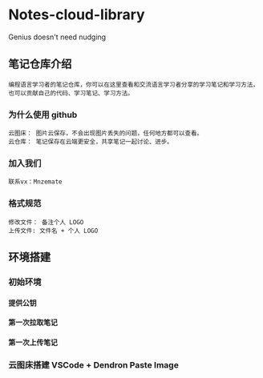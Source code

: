 # Notes-cloud-library

Genius doesn't need nudging

## 笔记仓库介绍

    编程语言学习者的笔记仓库，你可以在这里查看和交流语言学习者分享的学习笔记和学习方法，也可以贡献自己的代码、学习笔记、学习方法。

### 为什么使用 github

    云图床： 图片云保存，不会出现图片丢失的问题，任何地方都可以查看。
    云仓库： 笔记保存在云端更安全，共享笔记一起讨论、进步。

### 加入我们

    联系vx：Mnzemate

### 格式规范

    修改文件： 备注个人 LOGO
    上传文件: 文件名 + 个人 LOGO

## 环境搭建

### 初始环境

#### 提供公钥

#### 第一次拉取笔记

#### 第一次上传笔记 

### 云图床搭建 VSCode + Dendron Paste Image
